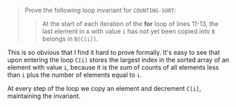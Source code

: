 > Prove the following loop invariant for `COUNTING-SORT`:
>
> > At the start of each iteration of the **for** loop of lines 11-13, the last
> > element in `A` with value `i` has not yet been copied into `B` belongs in
> > `B[C[i]]`.

This is so obvious that I find it hard to prove formally. It's easy to see that
upon entering the loop `C[i]` stores the largest index in the sorted array of an
element with value `i`, because it is the sum of counts of all elements less
than `i` plus the number of elements equal to `i`.

At every step of the loop we copy an element and decrement `C[i]`, maintaining
the invariant.
